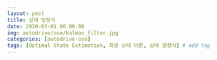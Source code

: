 ```yaml
---
layout: post
title: 상태 방정식
date: 2020-02-01 00:00:00
img: autodrive/ose/kalman_filter.jpg
categories: [autodrive-ose] 
tags: [Optimal State Estimation, 최정 상태 이론, 상태 방정식] # add tag
---
```


<br>


